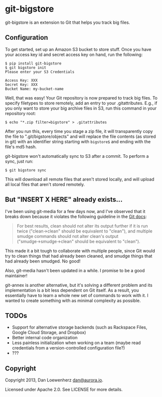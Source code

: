 git-bigstore
============

git-bigstore is an extension to Git that helps you track big files.

Configuration
-------------

To get started, set up an Amazon S3 bucket to store stuff. Once you have your access key id and secret access key on hand, run the following:

    $ pip install git-bigstore
    $ git bigstore init
    Please enter your S3 Credentials

    Access Key: XXX
    Secret Key: XXX
    Bucket Name: my-bucket-name

Well, that was easy! Your Git repository is now prepared to track big files. To specify filetypes to store remotely, add an entry to your .gitattributes. E.g., if you only want to store your big archive files in S3, run this command in your repository root:

    $ echo "*.zip filter=bigstore" > .gitattributes

After you run this, every time you stage a zip file, it will transparently copy the file to ".git/bigstore/objects" and will replace the file contents (as stored in git) with an identifier string starting with `bigstore$` and ending with the file's md5 hash.

git-bigstore won't automatically sync to S3 after a commit. To perform a sync, just run:

    $ git bigstore sync

This will download all remote files that aren't stored locally, and will upload all local files that aren't stored remotely.

But "INSERT X HERE" already exists...
---------------------------------

I've been using git-media for a few days now, and I've observed that it breaks down because it violates the following guideline in the [Git docs](https://www.kernel.org/pub/software/scm/git/docs/gitattributes.html):

> For best results, clean should not alter its output further if it is run twice ("clean→clean" should be equivalent to "clean"), and multiple smudge commands should not alter clean's output ("smudge→smudge→clean" should be equivalent to "clean").

This made it a bit tough to collaborate with multiple people, since Git would try to clean things that had already been cleaned, and smudge things that had already been smudged. No good!

Also, git-media hasn't been updated in a while. I promise to be a good maintainer!

git-annex is another alternative, but it's solving a different problem and its implementation is a bit less dependent on Git itself. As a result, you essentially have to learn a whole new set of commands to work with it. I wanted to create something with as minimal complexity as possible.

TODOs
-----

* Support for alternative storage backends (such as Rackspace Files, Google Cloud Storage, and Dropbox)
* Better internal code organization
* Less painless initialization when working on a team (maybe read credentials from a version-controlled configuration file?)
* ???

Copyright
---------

Copyright 2013, Dan Loewenherz <dan@aurora.io>.

Licensed under Apache 2.0. See LICENSE for more details.

